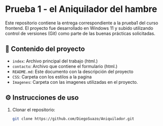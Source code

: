 # Prueba 1 - el Aniquilador del hambre

Este repositorio contiene la entrega correspondiente a la prueba1 del curso frontend. El proyecto fue desarrollado en Windows 11 y subido utilizando control de versiones (Git) como parte de las buenas prácticas solicitadas.

## 📁 Contenido del proyecto

- `index`: Archivo principal del trabajo (html.)
- `contacto`: Archivo que contiene el formulario (html.)
- `README.md`: Este documento con la descripción del proyecto
- `CSS`: Carpeta con los estilos a la pagina
- `Imagenes`: Carpeta con las imagenes utilizadas en el proyecto.

## ⚙️ Instrucciones de uso

1. Clonar el repositorio:
   ```bash
   git clone https://github.com/DiegoSuazo/Aniquilador.git

